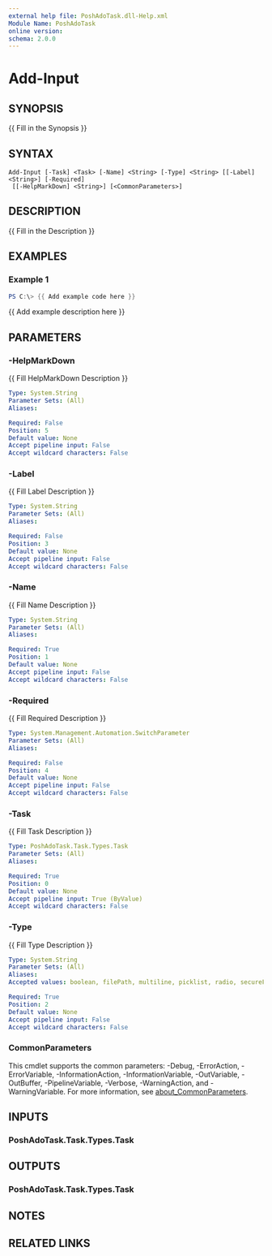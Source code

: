 ```yaml
---
external help file: PoshAdoTask.dll-Help.xml
Module Name: PoshAdoTask
online version:
schema: 2.0.0
---
```


# Add-Input

## SYNOPSIS
{{ Fill in the Synopsis }}

## SYNTAX

```
Add-Input [-Task] <Task> [-Name] <String> [-Type] <String> [[-Label] <String>] [-Required]
 [[-HelpMarkDown] <String>] [<CommonParameters>]
```

## DESCRIPTION
{{ Fill in the Description }}

## EXAMPLES

### Example 1
```powershell
PS C:\> {{ Add example code here }}
```

{{ Add example description here }}

## PARAMETERS

### -HelpMarkDown
{{ Fill HelpMarkDown Description }}

```yaml
Type: System.String
Parameter Sets: (All)
Aliases:

Required: False
Position: 5
Default value: None
Accept pipeline input: False
Accept wildcard characters: False
```

### -Label
{{ Fill Label Description }}

```yaml
Type: System.String
Parameter Sets: (All)
Aliases:

Required: False
Position: 3
Default value: None
Accept pipeline input: False
Accept wildcard characters: False
```

### -Name
{{ Fill Name Description }}

```yaml
Type: System.String
Parameter Sets: (All)
Aliases:

Required: True
Position: 1
Default value: None
Accept pipeline input: False
Accept wildcard characters: False
```

### -Required
{{ Fill Required Description }}

```yaml
Type: System.Management.Automation.SwitchParameter
Parameter Sets: (All)
Aliases:

Required: False
Position: 4
Default value: None
Accept pipeline input: False
Accept wildcard characters: False
```

### -Task
{{ Fill Task Description }}

```yaml
Type: PoshAdoTask.Task.Types.Task
Parameter Sets: (All)
Aliases:

Required: True
Position: 0
Default value: None
Accept pipeline input: True (ByValue)
Accept wildcard characters: False
```

### -Type
{{ Fill Type Description }}

```yaml
Type: System.String
Parameter Sets: (All)
Aliases:
Accepted values: boolean, filePath, multiline, picklist, radio, secureFile, string, int, identities, querycontrol

Required: True
Position: 2
Default value: None
Accept pipeline input: False
Accept wildcard characters: False
```

### CommonParameters
This cmdlet supports the common parameters: -Debug, -ErrorAction, -ErrorVariable, -InformationAction, -InformationVariable, -OutVariable, -OutBuffer, -PipelineVariable, -Verbose, -WarningAction, and -WarningVariable. For more information, see [about_CommonParameters](http://go.microsoft.com/fwlink/?LinkID=113216).

## INPUTS

### PoshAdoTask.Task.Types.Task

## OUTPUTS

### PoshAdoTask.Task.Types.Task

## NOTES

## RELATED LINKS

